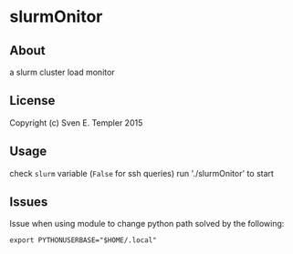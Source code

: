 # slurmOnitor

## About

a slurm cluster load monitor

## License

Copyright (c) Sven E. Templer 2015

## Usage

check `slurm` variable (`False` for ssh queries)
run './slurmOnitor' to start

## Issues

Issue when using module to change python path
solved by the following:

`export PYTHONUSERBASE="$HOME/.local"`
